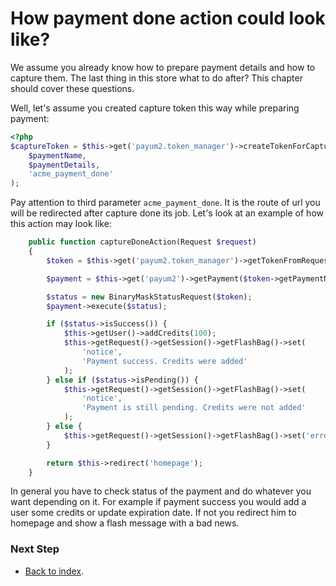 How payment done action could look like?
========================================

We assume you already know how to prepare payment details and how to capture them.
The last thing in this store what to do after?
This chapter should cover these questions.

Well, let's assume you created capture token this way while preparing payment:

```php
<?php
$captureToken = $this->get('payum2.token_manager')->createTokenForCaptureRoute(
    $paymentName,
    $paymentDetails,
    'acme_payment_done'
);
```

Pay attention to third parameter `acme_payment_done`.
It is the route of url you will be redirected after capture done its job. Let's look at an example of how this action may look like:

```php
    public function captureDoneAction(Request $request)
    {
        $token = $this->get('payum2.token_manager')->getTokenFromRequest($request);

        $payment = $this->get('payum2')->getPayment($token->getPaymentName());

        $status = new BinaryMaskStatusRequest($token);
        $payment->execute($status);

        if ($status->isSuccess()) {
            $this->getUser()->addCredits(100);
            $this->getRequest()->getSession()->getFlashBag()->set(
                'notice',
                'Payment success. Credits were added'
            );
        } else if ($status->isPending()) {
            $this->getRequest()->getSession()->getFlashBag()->set(
                'notice',
                'Payment is still pending. Credits were not added'
            );
        } else {
            $this->getRequest()->getSession()->getFlashBag()->set('error', 'Payment failed');
        }

        return $this->redirect('homepage');
    }
```

In general you have to check status of the payment and do whatever you want depending on it.
For example if payment success you  would add a user some credits or update expiration date.
If not you redirect him to homepage and show a flash message with a bad news.

### Next Step

* [Back to index](index.md).